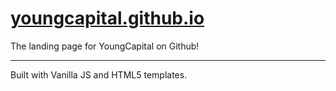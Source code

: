 # [youngcapital.github.io](https://youngcapital.github.io)

The landing page for YoungCapital on Github!

----

Built with Vanilla JS and HTML5 templates.

